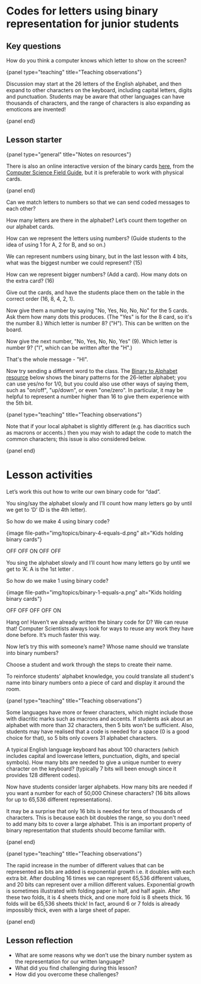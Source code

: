 # Codes for letters using binary representation for junior students

## Key questions

How do you think a computer knows which letter to show on the screen?

{panel type="teaching" title="Teaching observations"}

Discussion may start at the 26 letters of the English alphabet, and then expand to other characters on the keyboard, including capital letters, digits and punctuation. Students may be aware that other languages can have thousands of characters, and the range of characters is also expanding as emoticons are invented!

{panel end}

## Lesson starter

{panel type="general" title="Notes on resources"}

There is also an online interactive version of the binary cards [here](http://www.csfieldguide.org.nz/en/interactives/binary-cards/index.html?digits=8), from the [Computer Science Field Guide](http://www.csfieldguide.org.nz/), but it is preferable to work with physical cards.

{panel end}

Can we match letters to numbers so that we can send coded messages to each other?

How many letters are there in the alphabet? Let’s count them together on our alphabet cards.

How can we represent the letters using numbers? (Guide students to the idea of using 1 for A, 2 for B, and so on.)

We can represent numbers using binary, but in the last lesson with 4 bits, what was the biggest number we could represent? (15)

How can we represent bigger numbers? (Add a card). How many dots on the extra card? (16)

Give out the cards, and have the students place them on the table in the correct order (16, 8, 4, 2, 1).

Now give them a number by saying "No, Yes, No, No, No" for the 5 cards. Ask them how many dots this produces. (The "Yes" is for the 8 card, so it's the number 8.) Which letter is number 8? ("H"). This can be written on the board.

Now give the next number, "No, Yes, No, No, Yes" (9). Which letter is number 9? ("I", which can be written after the "H".)

That's the whole message - "HI".

Now try sending a different word to the class. The [Binary to Alphabet resource]('resources:resource' 'binary-to-alphabet') below shows the binary patterns for the 26-letter alphabet; you can use yes/no for 1/0, but you could also use other ways of saying them, such as "on/off", "up/down", or even "one/zero". In particular, it may be helpful to represent a number higher than 16 to give them experience with the 5th bit.

{panel type="teaching" title="Teaching observations"}

Note that if your local alphabet is slightly different (e.g. has diacritics such as macrons or accents.) then you may wish to adapt the code to match the common characters; this issue is also considered below.

{panel end}

# Lesson activities

Let’s work this out how to write our own binary code for “dad”.

You sing/say the alphabet slowly and I’ll count how many letters go by until we get to ‘D’ (D is the 4th letter).

So how do we make 4 using binary code?

{image file-path="img/topics/binary-4-equals-d.png" alt="Kids holding binary cards"}

OFF OFF ON OFF OFF

You sing the alphabet slowly and I’ll count how many letters go by until we get to ‘A’. A is the 1st letter .

So how do we make 1 using binary code?

{image file-path="img/topics/binary-1-equals-a.png" alt="Kids holding binary cards"}

OFF OFF OFF OFF ON

Hang on! Haven’t we already written the binary code for D? We can reuse that! Computer Scientists always look for ways to reuse any work they have done before. It’s much faster this way.

Now let’s try this with someone’s name? Whose name should we translate into binary numbers?

Choose a student and work through the steps to create their name.

To reinforce students' alphabet knowledge, you could translate all student's name into binary numbers onto a piece of card and display it around the room.

{panel type="teaching" title="Teaching observations"}

Some languages have more or fewer characters, which might include those with diacritic marks such as macrons and accents. If students ask about an alphabet with more than 32 characters, then 5 bits won't be sufficient. Also, students may have realised that a code is needed for a space (0 is a good choice for that), so 5 bits only covers 31 alphabet characters.

A typical English language keyboard has about 100 characters (which includes capital and lowercase letters, punctuation, digits, and special symbols). How many bits are needed to give a unique number to every character on the keyboard? (typically 7 bits will been enough since it provides 128 different codes).

Now have students consider larger alphabets. How many bits are needed if you want a number for each of 50,000 Chinese characters? (16 bits allows for up to 65,536 different representations).

It may be a surprise that only 16 bits is needed for tens of thousands of characters. This is because each bit doubles the range, so you don't need to add many bits to cover a large alphabet. This is an important property of binary representation that students should become familiar with.

{panel end}

{panel type="teaching" title="Teaching observations"}

The rapid increase in the number of different values that can be represented as bits are added is exponential growth i.e. it doubles with each extra bit. After doubling 16 times we can represent 65,536 different values, and 20 bits can represent over a million different values. Exponential growth is sometimes illustrated with folding paper in half, and half again. After these two folds, it is 4 sheets thick, and one more fold is 8 sheets thick. 16 folds will be 65,536 sheets thick! In fact, around 6 or 7 folds is already impossibly thick, even with a large sheet of paper.

{panel end}

## Lesson reflection

- What are some reasons why we don’t use the binary number system as the representation for our written language?
- What did you find challenging during this lesson?
- How did you overcome these challenges?